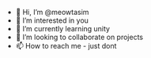 - 👋 Hi, I’m @meowtasim
- 👀 I’m interested in you
- 🌱 I’m currently learning unity
- 💞️ I’m looking to collaborate on projects
- 📫 How to reach me -  just dont

<!---
meowtasim/meowtasim is a ✨ special ✨ repository because its `README.md` (this file) appears on your GitHub profile.
You can click the Preview link to take a look at your changes.
--->
